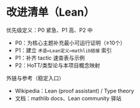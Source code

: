# 改进清单（Lean）

优先级定义：P0 紧急、P1 高、P2 中

- P0：为核心主题补充最小可运行证明（≥10个）
- P1：建立 `术语↔Lean定义↔mathlib链接` 索引
- P1：补齐 tactic 速查表与示例
- P2：HoTT/类型论与本项目概念映射

外链与参考（稳定入口）

- Wikipedia：Lean (proof assistant) / Type theory
- 文档：mathlib docs、Lean community 驿站
